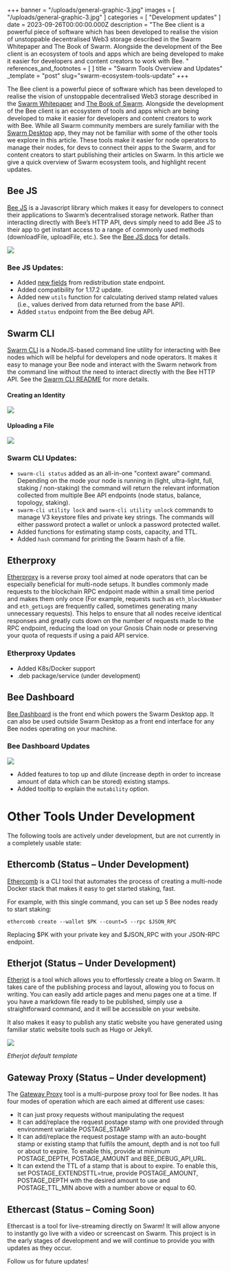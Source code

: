 +++
banner = "/uploads/general-graphic-3.jpg"
images = [ "/uploads/general-graphic-3.jpg" ]
categories = [ "Development updates" ]
date = 2023-09-26T00:00:00.000Z
description = "The Bee client is a powerful piece of software which has been developed to realise the vision of unstoppable decentralised Web3 storage described in the Swarm Whitepaper and The Book of Swarm. Alongside the development of the Bee client is an ecosystem of tools and apps which are being developed to make it easier for developers and content creators to work with Bee. "
references_and_footnotes = [ ]
title = "Swarm Tools Overview and Updates"
_template = "post"
slug="swarm-ecosystem-tools-update"
+++

The Bee client is a powerful piece of software which has been developed to realise the vision of unstoppable decentralised Web3 storage described in the [Swarm Whitepaper](https://docs.ethswarm.org/swarm-whitepaper.pdf) and [The Book of Swarm](https://docs.ethswarm.org/the-book-of-swarm.pdf). Alongside the development of the Bee client is an ecosystem of tools and apps which are being developed to make it easier for developers and content creators to work with Bee. While all Swarm community members are surely familiar with the [Swarm Desktop](https://docs.ethswarm.org/docs/desktop/introduction) app, they may not be familiar with some of the other tools we explore in this article. These tools make it easier for node operators to manage their nodes, for devs to connect their apps to the Swarm, and for content creators to start publishing their articles on Swarm. In this article we give a quick overview of Swarm ecosystem tools, and highlight recent updates.

## Bee JS

[Bee JS](https://github.com/ethersphere/bee-js) is a Javascript library which makes it easy for developers to connect their applications to Swarm’s decentralised storage network. Rather than interacting directly with Bee’s HTTP API, devs simply need to add Bee JS to their app to get instant access to a range of commonly used methods (downloadFile, uploadFile, etc.). See the [Bee JS docs](bee-js.ethswarm.org/) for details.

![](/uploads/swarm-tools-01.png)

### Bee JS Updates:

- Added [new fields](https://github.com/ethersphere/bee-js/commit/c049101a16faf5c44f8a2abce62eb6583baad32d) from redistribution state endpoint.
- Added compatibility for 1.17.2 update.
- Added new `utils` function for calculating derived stamp related values (i.e., values derived from data returned from the base API).
- Added `status` endpoint from the Bee debug API.

## Swarm CLI

[Swarm CLI](https://github.com/ethersphere/swarm-cli) is a NodeJS-based command line utility for interacting with Bee nodes which will be helpful for developers and node operators. It makes it easy to manage your Bee node and interact with the Swarm network from the command line without the need to interact directly with the Bee HTTP API. See the [Swarm CLI README](https://github.com/ethersphere/swarm-cli/blob/master/README.md) for more details.

#### Creating an Identity

![](/uploads/swarm-tools-gif-01.gif)

#### Uploading a File

![](/uploads/swarm-tools-gif-02.gif)

### Swarm CLI Updates:

- `swarm-cli status` added as an all-in-one "context aware" command. Depending on the mode your node is running in (light, ultra-light, full, staking / non-staking) the command will return the relevant information collected from multiple Bee API endpoints (node status, balance, topology, staking).
- `swarm-cli utility lock` and `swarm-cli utility unlock` commands to manage V3 keystore files and private key strings. The commands will either password protect a wallet or unlock a password protected wallet.
- Added functions for estimating stamp costs, capacity, and TTL.
- Added `hash` command for printing the Swarm hash of a file.

## Etherproxy

[Etherproxy](https://github.com/ethersphere/etherproxy) is a reverse proxy tool aimed at node operators that can be especially beneficial for multi-node setups. It bundles commonly made requests to the blockchain RPC endpoint made within a small time period and makes them only once (For example, requests such as `eth_blockNumber` and `eth_getLogs` are frequently called, sometimes generating many unnecessary requests). This helps to ensure that all nodes receive identical responses and greatly cuts down on the number of requests made to the RPC endpoint, reducing the load on your Gnosis Chain node or preserving your quota of requests if using a paid API service.

### Etherproxy Updates

- Added K8s/Docker support
- .deb package/service (under development)

## Bee Dashboard

[Bee Dashboard](https://github.com/ethersphere/bee-dashboard) is the front end which powers the Swarm Desktop app. It can also be used outside Swarm Desktop as a front end interface for any Bee nodes operating on your machine.

### Bee Dashboard Updates

![](/uploads/swarm-tools-02.png)

- Added features to top up and dilute (increase depth in order to increase amount of data which can be stored) existing stamps.
- Added tooltip to explain the `mutability` option.

# Other Tools Under Development

The following tools are actively under development, but are not currently in a completely usable state:

## Ethercomb (Status – Under Development)

[Ethercomb](https://github.com/Cafe137/ethercomb) is a CLI tool that automates the process of creating a multi-node Docker stack that makes it easy to get started staking, fast.

For example, with this single command, you can set up 5 Bee nodes ready to start staking:

```
ethercomb create --wallet $PK --count=5 --rpc $JSON_RPC
```

Replacing $PK with your private key and $JSON_RPC with your JSON-RPC endpoint.

## Etherjot (Status – Under Development)

[Etherjot](https://github.com/Cafe137/etherjot) is a tool which allows you to effortlessly create a blog on Swarm. It takes care of the publishing process and layout, allowing you to focus on writing. You can easily add article pages and menu pages one at a time. If you have a markdown file ready to be published, simply use a straightforward command, and it will be accessible on your website.

It also makes it easy to publish any static website you have generated using familiar static website tools such as Hugo or Jekyll.

![](/uploads/swarm-tools-03.jpg)

_Etherjot default template_

## Gateway Proxy (Status – Under development)

The [Gateway Proxy](https://github.com/ethersphere/gateway-proxy) tool is a multi-purpose proxy tool for Bee nodes. It has four modes of operation which are each aimed at different use cases:

- It can just proxy requests without manipulating the request
- It can add/replace the request postage stamp with one provided through environment variable POSTAGE_STAMP
- It can add/replace the request postage stamp with an auto-bought stamp or existing stamp that fulfils the amount, depth and is not too full or about to expire. To enable this, provide at minimum POSTAGE_DEPTH, POSTAGE_AMOUNT and BEE_DEBUG_API_URL.
- It can extend the TTL of a stamp that is about to expire. To enable this, set POSTAGE_EXTENDSTTL=true, provide POSTAGE_AMOUNT, POSTAGE_DEPTH with the desired amount to use and POSTAGE_TTL_MIN above with a number above or equal to 60.

## Ethercast (Status – Coming Soon)

Ethercast is a tool for live-streaming directly on Swarm! It will allow anyone to instantly go live with a video or screencast on Swarm. This project is in the early stages of development and we will continue to provide you with updates as they occur.

Follow us for future updates!

